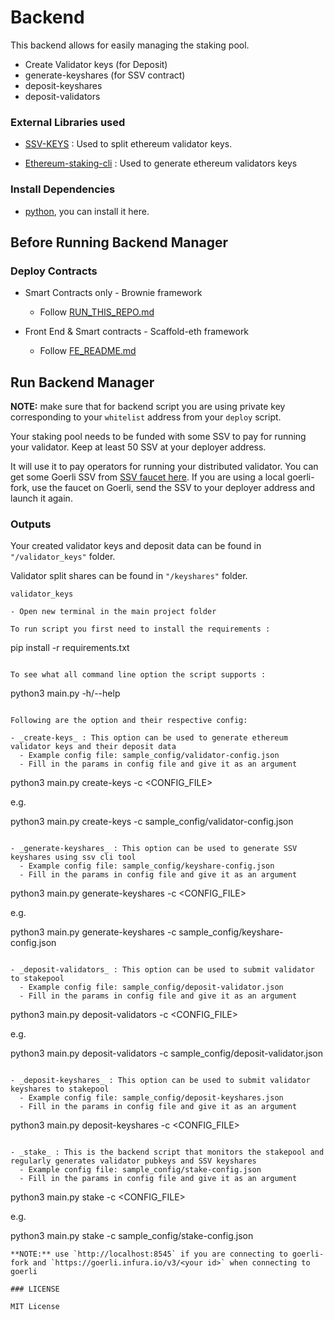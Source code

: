 # Backend

This backend allows for easily managing the staking pool.

- Create Validator keys (for Deposit)
- generate-keyshares (for SSV contract)
- deposit-keyshares
- deposit-validators

### External Libraries used

- [SSV-KEYS](https://github.com/bloxapp/ssv-keys.git) : Used to split ethereum validator keys.

- [Ethereum-staking-cli](https://github.com/ethereum/staking-deposit-cli.git) : Used to generate ethereum validators keys

### Install Dependencies

- [python](https://www.python.org/downloads/), you can install it here.

## Before Running Backend Manager

### Deploy Contracts

- Smart Contracts only - Brownie framework

  - Follow [RUN_THIS_REPO.md](RUN_THIS_REPO.md)

- Front End & Smart contracts - Scaffold-eth framework
  - Follow [FE_README.md](/frontend/README.md)

## Run Backend Manager

**NOTE:**
make sure that for backend script you are using private key corresponding to your `whitelist` address from your `deploy` script.

Your staking pool needs to be funded with some SSV to pay for running your validator. Keep at least 50 SSV at your deployer address.

It will use it to pay operators for running your distributed validator. You can get some Goerli SSV from [SSV faucet here](https://faucet.ssv.network/). If you are using a local goerli-fork, use the faucet on Goerli, send the SSV to your deployer address and launch it again.

### Outputs

Your created validator keys and deposit data can be found in `"/validator_keys"` folder.

Validator split shares can be found in `"/keyshares"` folder.

```
validator_keys

- Open new terminal in the main project folder

To run script you first need to install the requirements :

```

pip install -r requirements.txt

```

To see what all command line option the script supports :

```

python3 main.py -h/--help

```

Following are the option and their respective config:

- _create-keys_ : This option can be used to generate ethereum validator keys and their deposit data
  - Example config file: sample_config/validator-config.json
  - Fill in the params in config file and give it as an argument

```

python3 main.py create-keys -c <CONFIG_FILE>

e.g.

python3 main.py create-keys -c sample_config/validator-config.json

```

- _generate-keyshares_ : This option can be used to generate SSV keyshares using ssv cli tool
  - Example config file: sample_config/keyshare-config.json
  - Fill in the params in config file and give it as an argument

```

python3 main.py generate-keyshares -c <CONFIG_FILE>

e.g.

python3 main.py generate-keyshares -c sample_config/keyshare-config.json

```

- _deposit-validators_ : This option can be used to submit validator to stakepool
  - Example config file: sample_config/deposit-validator.json
  - Fill in the params in config file and give it as an argument

```

python3 main.py deposit-validators -c <CONFIG_FILE>

e.g.

python3 main.py deposit-validators -c sample_config/deposit-validator.json

```

- _deposit-keyshares_ : This option can be used to submit validator keyshares to stakepool
  - Example config file: sample_config/deposit-keyshares.json
  - Fill in the params in config file and give it as an argument

```

python3 main.py deposit-keyshares -c <CONFIG_FILE>

```

- _stake_ : This is the backend script that monitors the stakepool and regularly generates validator pubkeys and SSV keyshares
  - Example config file: sample_config/stake-config.json
  - Fill in the params in config file and give it as an argument

```

python3 main.py stake -c <CONFIG_FILE>

e.g.

python3 main.py stake -c sample_config/stake-config.json

```
**NOTE:** use `http://localhost:8545` if you are connecting to goerli-fork and `https://goerli.infura.io/v3/<your id>` when connecting to goerli

### LICENSE

MIT License
```
